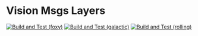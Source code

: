 # Vision Msgs Layers

[![Build and Test (foxy)](../../actions/workflows/build_and_test_foxy.yaml/badge.svg?branch=rolling)](../../actions/workflows/build_and_test_foxy.yaml?query=branch:rolling)
[![Build and Test (galactic)](../../actions/workflows/build_and_test_galactic.yaml/badge.svg?branch=rolling)](../../actions/workflows/build_and_test_galactic.yaml?query=branch:rolling)
[![Build and Test (rolling)](../../actions/workflows/build_and_test_rolling.yaml/badge.svg?branch=rolling)](../../actions/workflows/build_and_test_rolling.yaml?query=branch:rolling)

